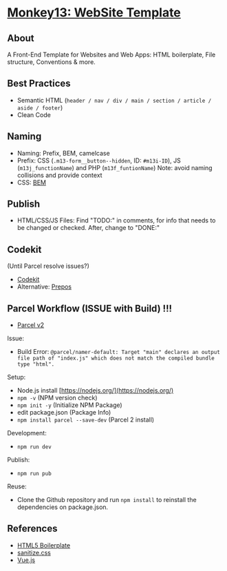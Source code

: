 # [Monkey13: WebSite Template](https://monkey13.studio)

## About

A Front-End Template for Websites and Web Apps: HTML boilerplate, File structure, Conventions & more.

## Best Practices

- Semantic HTML (`header / nav / div / main / section / article / aside / footer`)
- Clean Code

## Naming

- Naming: Prefix, BEM, camelcase
- Prefix: CSS (`.m13-form__button--hidden`, ID: `#m13i-ID`), JS (`m13j_functionName`) and PHP (`m13f_funtionName`) Note: avoid naming collisions and provide context
- CSS: [BEM](http://getbem.com)

## Publish

- HTML/CSS/JS Files: Find "TODO:" in comments, for info that needs to be changed or checked. After, change to "DONE:"

## Codekit

(Until Parcel resolve issues?)

- [Codekit](https://codekitapp.com/)
- Alternative: [Prepos](https://prepros.io/)

## Parcel Workflow (ISSUE with Build) !!!

- [Parcel v2](https://v2.parceljs.org/)

Issue:

- Build Error: `@parcel/namer-default: Target "main" declares an output file path of "index.js" which does not match the compiled bundle type "html".`

Setup:

- Node.js install [https://nodejs.org/](https://nodejs.org/)
- `npm -v` (NPM version check)
- `npm init -y` (Initialize NPM Package)
- edit package.json (Package Info)
- `npm install parcel --save-dev` (Parcel 2 install)

Development:

- `npm run dev`

Publish:

- `npm run pub`

Reuse:

- Clone the Github repository and run `npm install` to reinstall the dependencies on package.json.

## References

- [HTML5 Boilerplate](https://html5boilerplate.com/)
- [sanitize.css](https://nicedoc.io/jonathantneal/sanitize.css/)
- [Vue.js](https://vuejs.org/)
